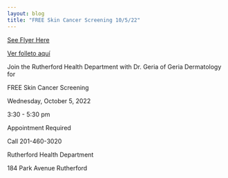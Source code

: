 ```yaml
---
layout: blog
title: "FREE Skin Cancer Screening 10/5/22"
---
```


[See Flyer Here](https://storage.googleapis.com/static.rutherford-nj.com/health/Skin%20Screening%2010.05.22.pdf)

[Ver folleto aquí](https://storage.googleapis.com/static.rutherford-nj.com/health/Skin%20Screening%20Spanish%2010.05.22.pdf)

Join the Rutherford Health Department with Dr. Geria of Geria Dermatology for

FREE Skin Cancer Screening

Wednesday, October 5, 2022

3:30 - 5:30 pm

Appointment Required

Call 201-460-3020

Rutherford Health Department

184 Park Avenue Rutherford
